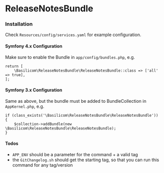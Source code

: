 # ReleaseNotesBundle

### Installation
Check `Resources/config/services.yaml` for example configuration.

#### Symfony 4.x Configuration 
Make sure to enable the Bundle in `app/config/bundles.php`, e.g. 

```
return [
    \Basilicom\ReleaseNotesBundle\ReleaseNotesBundle::class => ['all' => true],
];
```

#### Symfony 3.x Configuration
Same as above, but the bundle must be added to BundleCollection in `AppKernel.php`, e.g. 

```
if (class_exists('\Basilicom\ReleaseNotesBundle\ReleaseNotesBundle')) {
    $collection->addBundle(new \Basilicom\ReleaseNotesBundle\ReleaseNotesBundle);
}
```

#### Todos
* `APP_ENV` should be a parameter for the command + a valid tag
* the `GitChangelog.sh` should get the starting tag, so that you can run this command for any tag/version 
